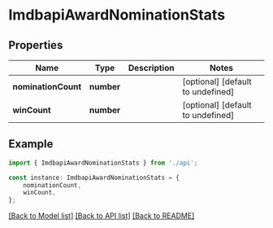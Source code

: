 # ImdbapiAwardNominationStats


## Properties

Name | Type | Description | Notes
------------ | ------------- | ------------- | -------------
**nominationCount** | **number** |  | [optional] [default to undefined]
**winCount** | **number** |  | [optional] [default to undefined]

## Example

```typescript
import { ImdbapiAwardNominationStats } from './api';

const instance: ImdbapiAwardNominationStats = {
    nominationCount,
    winCount,
};
```

[[Back to Model list]](../README.md#documentation-for-models) [[Back to API list]](../README.md#documentation-for-api-endpoints) [[Back to README]](../README.md)
